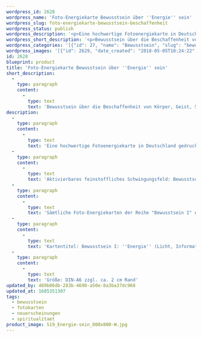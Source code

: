 ```yaml
---
wordpress_id: 2628
wordpress_name: 'Foto-Energiekarte Bewusstsein über ''Energie'' sein'
wordpress_slug: foto-energiekarte-bewusstsein-beschaffenheit
wordpress_status: publish
wordpress_description: '<p>Eine hochwertige Fotoenergiekarte in Deutschland gedruckt und in Handarbeit laminiert. Sie ist in Postkartengröße (DIN-A6) gut zu transportieren und kann auch auf den Körper aufgelegt werden.</p><p>Aktivierbares feinstoffliches Schwingungsfeld: Bewusstsein - Bewusstsein über ''Energie'' (Licht, Information, ...) sein - ''Schwingungserhöhung'' - Feinstofflichkeit erfahren: Entwicklung des sogenannten Neuen Bewusstseins, speziell im Bereich der eigenen Beschaffenheit von Körper, Geist, Seele, ... .<br />Sämtliche Foto-Energiekarten der Reihe "Bewusstsein I" enthalten Impulse, zur Entwicklung der Fähigkeit zur Wahrnehmung und zur Lenkung feinstofflicher Energien.</p><p>Kartentitel: Bewusstsein I: ''Energie'' (Licht, Information, ...) sein (S 19) Reihe: Bewusstsein.</p><p>Größe: DIN-A6 zzgl. ca. 2 cm Rand<br />Andere Formate sind individuell für Sie innerhalb weniger Tage herstellbar. Bitte kontaktieren Sie uns hierfür unter <a href="mailto:info@elvedenverlag.de">info@elvedenverlag.de</a>.</p><p><a href="https://my.feenbaum.de/anwendung-energiebilder-foto-laminiert/">Anwendungshinweise</a></p>'
wordpress_short_description: '<p>Bewusstsein über die Beschaffenheit von Körper, Geist, Seele erweitern. Das sogenannte Neue Bewusstsein entwickeln.<br /><em>Hinweis: Das Wasserzeichen „Elveden Verlag Energiebild“ wird nicht mit gedruckt</em></p>'
wordpress_categories: '[{"id": 27, "name": "Bewusstsein", "slug": "bewusstsein"}, {"id": 23, "name": "Fotokarten", "slug": "fotokarten"}, {"id": 66, "name": "Neuerscheinungen", "slug": "neuerscheinungen"}, {"id": 36, "name": "Spiritualit\u00e4t", "slug": "spiritualitaet"}]'
wordpress_images: '[{"id": 2629, "date_created": "2018-05-05T10:24:22", "date_created_gmt": "2018-05-05T06:24:22", "date_modified": "2018-05-05T10:24:22", "date_modified_gmt": "2018-05-05T06:24:22", "src": "https://my.feenbaum.de/wp-content/uploads/2018/05/S19_Energie-sein_800x800-W.jpg", "name": "S19_Energie-sein_800x800-W", "alt": ""}]'
id: 2628
blueprint: product
title: 'Foto-Energiekarte Bewusstsein über ''Energie'' sein'
short_description:
  -
    type: paragraph
    content:
      -
        type: text
        text: 'Bewusstsein über die Beschaffenheit von Körper, Geist, Seele erweitern. Das sogenannte Neue Bewusstsein entwickeln.'
description:
  -
    type: paragraph
    content:
      -
        type: text
        text: 'Eine hochwertige Fotoenergiekarte in Deutschland gedruckt und in Handarbeit laminiert. Sie ist in Postkartengröße (DIN-A6) gut zu transportieren und kann auch auf den Körper aufgelegt werden.'
  -
    type: paragraph
    content:
      -
        type: text
        text: 'Aktivierbares feinstoffliches Schwingungsfeld: Bewusstsein - Bewusstsein über ''Energie'' (Licht, Information, ...) sein - ''Schwingungserhöhung'' - Feinstofflichkeit erfahren: Entwicklung des sogenannten Neuen Bewusstseins, speziell im Bereich der eigenen Beschaffenheit von Körper, Geist, Seele, ... .'
  -
    type: paragraph
    content:
      -
        type: text
        text: 'Sämtliche Foto-Energiekarten der Reihe "Bewusstsein I" enthalten Impulse, zur Entwicklung der Fähigkeit zur Wahrnehmung und zur Lenkung feinstofflicher Energien.'
  -
    type: paragraph
    content:
      -
        type: text
        text: 'Kartentitel: Bewusstsein I: ''Energie'' (Licht, Information, ...) sein (S 19) Reihe: Bewusstsein.'
  -
    type: paragraph
    content:
      -
        type: text
        text: 'Größe: DIN-A6 zzgl. ca. 2 cm Rand'
updated_by: 489b06db-283b-4690-a50e-8a3ba37dc968
updated_at: 1685351307
tags:
  - bewusstsein
  - fotokarten
  - neuerscheinungen
  - spiritualitaet
product_image: S19_Energie-sein_800x800-W.jpg
---
```

